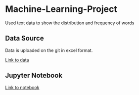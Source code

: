 # Machine-Learning-Project
Used text data to show the distribution and frequency of words

## Data Source 

Data is uploaded on the git in excel format. 

[Link to data](https://github.com/khanfaraz334/Machine-Learning-Project/blob/main/acq.csv)

## Jupyter Notebook

[Link to notebook](https://github.com/khanfaraz334/Machine-Learning-Project/blob/main/Machine%20Learning%20Project.ipynb)



